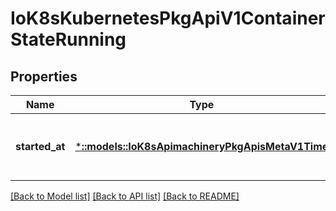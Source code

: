 # IoK8sKubernetesPkgApiV1ContainerStateRunning

## Properties
Name | Type | Description | Notes
------------ | ------------- | ------------- | -------------
**started_at** | [***::models::IoK8sApimachineryPkgApisMetaV1Time**](io.k8s.apimachinery.pkg.apis.meta.v1.Time.md) | Time at which the container was last (re-)started | [optional] [default to null]

[[Back to Model list]](../README.md#documentation-for-models) [[Back to API list]](../README.md#documentation-for-api-endpoints) [[Back to README]](../README.md)


